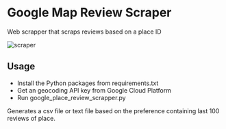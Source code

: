 # Google Map Review Scraper
Web scrapper that scraps reviews based on a place ID

![scraper](https://github.com/nitishabharathi/Google-Review-Scraper/blob/master/scraper.JPG?raw=true)

## Usage

- Install the Python packages from requirements.txt
- Get an geocoding API key from Google Cloud Platform
- Run google_place_review_scrapper.py

Generates a csv file  or text file based on the preference containing last 100 reviews of place.
